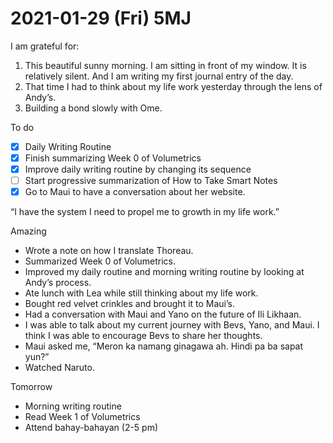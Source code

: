 # 2021-01-29 (Fri) 5MJ

I am grateful for:

1. This beautiful sunny morning. I am sitting in front of my window. It is relatively silent. And I am writing my first journal entry of the day.
2. That time I had to think about my life work yesterday through the lens of Andy’s.
3. Building a bond slowly with Ome.

To do

- [x] Daily Writing Routine
- [x] Finish summarizing Week 0 of Volumetrics
- [x] Improve daily writing routine by changing its sequence
- [ ] Start progressive summarization of How to Take Smart Notes
- [x] Go to Maui to have a conversation about her website.

“I have the system I need to propel me to growth in my life work.”

Amazing

- Wrote a note on how I translate Thoreau.
- Summarized Week 0 of Volumetrics.
- Improved my daily routine and morning writing routine by looking at Andy’s process.
- Ate lunch with Lea while still thinking about my life work.
- Bought red velvet crinkles and brought it to Maui’s.
- Had a conversation with Maui and Yano on the future of Ili Likhaan.
- I was able to talk about my current journey with Bevs, Yano, and Maui. I think I was able to encourage Bevs to share her thoughts.
- Maui asked me, “Meron ka namang ginagawa ah. Hindi pa ba sapat yun?”
- Watched Naruto.

Tomorrow

- Morning writing routine
- Read Week 1 of Volumetrics
- Attend bahay-bahayan (2-5 pm)

